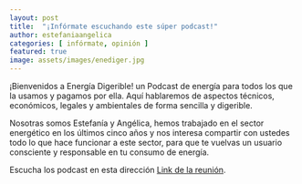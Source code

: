 ```yaml
---
layout: post
title:  "¡Infórmate escuchando este súper podcast!"
author: estefaniaangelica
categories: [ infórmate, opinión ]
featured: true
image: assets/images/enediger.jpg
---
```


¡Bienvenidos a Energía Digerible! un Podcast de energía para todos los que la usamos y pagamos por ella. Aquí hablaremos de aspectos técnicos, económicos, legales y ambientales de forma sencilla y digerible.

Nosotras somos Estefanía y Angélica, hemos trabajado en el sector energético en los últimos cinco años y nos interesa compartir con ustedes todo lo que hace funcionar a este sector, para que te vuelvas un usuario consciente y responsable en tu consumo de energía.

Escucha los podcast en esta dirección [Link de la reunión][jekyll-docs].



[jekyll-docs]: https://castbox.fm/channel/Energ%C3%ADa-Digerible-Podcast-id2512889?country=en